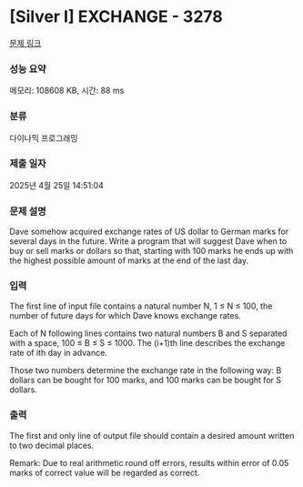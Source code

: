 # [Silver I] EXCHANGE - 3278 

[문제 링크](https://www.acmicpc.net/problem/3278) 

### 성능 요약

메모리: 108608 KB, 시간: 88 ms

### 분류

다이나믹 프로그래밍

### 제출 일자

2025년 4월 25일 14:51:04

### 문제 설명

<p>Dave somehow acquired exchange rates of US dollar to German marks for several days in the future. Write a program that will suggest Dave when to buy or sell marks or dollars so that, starting with 100 marks he ends up with the highest possible amount of marks at the end of the last day.</p>

### 입력 

 <p>The first line of input file contains a natural number N, 1 ≤ N ≤ 100, the number of future days for which Dave knows exchange rates.</p>

<p>Each of N following lines contains two natural numbers B and S separated with a space, 100 ≤ B ≤ S ≤ 1000. The (i+1)th line describes the exchange rate of ith day in advance.</p>

<p>Those two numbers determine the exchange rate in the following way: B dollars can be bought for 100 marks, and 100 marks can be bought for S dollars.</p>

### 출력 

 <p>The first and only line of output file should contain a desired amount written to two decimal places.</p>

<p>Remark: Due to real arithmetic round off errors, results within error of 0.05 marks of correct value will be regarded as correct.</p>

